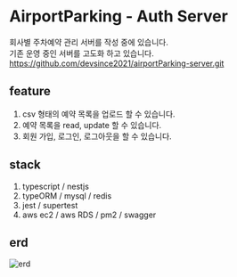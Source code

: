 # AirportParking - Auth Server

회사별 주차예약 관리 서버를 작성 중에 있습니다. <br />
기존 운영 중인 서버를 고도화 하고 있습니다. <br />
https://github.com/devsince2021/airportParking-server.git

## feature
1. csv 형태의 예약 목록을 업로드 할 수 있습니다.
2. 예약 목록을 read, update 할 수 있습니다.
3. 회원 가입, 로그인, 로그아웃을 할 수 있습니다.


## stack
1. typescript / nestjs
2. typeORM / mysql / redis
3. jest / supertest
4. aws ec2 / aws RDS / pm2 / swagger

## erd
![erd](https://user-images.githubusercontent.com/77978026/236679696-57150982-7fec-41b7-8ce4-a9504590ccd3.png)
